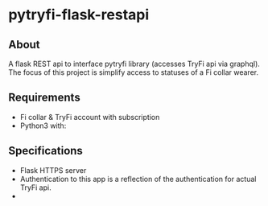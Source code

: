 # pytryfi-flask-restapi

## About

A flask REST api to interface pytryfi library (accesses TryFi api via graphql). 
The focus of this project is simplify access to statuses of a Fi collar wearer.

## Requirements
- Fi collar & TryFi account with subscription
- Python3 with: 

## Specifications

- Flask HTTPS server
- Authentication to this app is a reflection of the authentication for actual TryFi api.
- 

